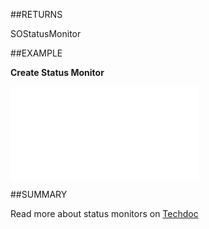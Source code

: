 
##RETURNS

SOStatusMonitor


##EXAMPLE

**Create Status Monitor**



![](..\..\Examples\vbs\SOAdmin.CreateStatusMonitor.vbs.txt)


##SUMMARY

Read more about status monitors on <A href="http://techdoc.superoffice.com/?sixSaintStatusMonitors.html">Techdoc</A>

